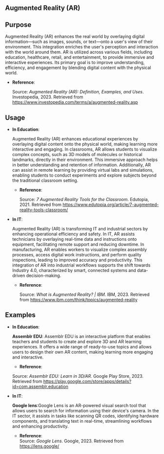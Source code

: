 ## Augmented Reality (AR)

## Purpose
   Augmented Reality (AR) enhances the real world by overlaying digital information—such as images, sounds, or text—onto a user's view of their environment. This integration enriches the user's perception and interaction with the world around them. AR is utilized across various fields, including education, healthcare, retail, and entertainment, to provide immersive and interactive experiences. Its primary goal is to improve understanding, efficiency, and engagement by blending digital content with the physical world.

  - **Reference**:

    Source: *Augmented Reality (AR): Definition, Examples, and Uses*. Investopedia, 2023. Retrieved from https://www.investopedia.com/terms/a/augmented-reality.asp

## Usage
- **In Education**: 

  Augmented Reality (AR) enhances educational experiences by overlaying digital content onto the physical world, making learning more interactive and engaging. In classrooms, AR allows students to visualize complex concepts, such as 3D models of molecules or historical landmarks, directly in their environment. This immersive approach helps in better understanding and retention of information. Additionally, AR can assist in remote learning by providing virtual labs and simulations, enabling students to conduct experiments and explore subjects beyond the traditional classroom setting.

  - **Reference**:

    Source: *7 Augmented Reality Tools for the Classroom*. Edutopia, 2021. Retrieved from https://www.edutopia.org/article/7-augmented-reality-tools-classroom/

- **In IT**: 

   Augmented Reality (AR) is transforming IT and industrial sectors by enhancing operational efficiency and safety. In IT, AR assists technicians by overlaying real-time data and instructions onto equipment, facilitating remote support and reducing downtime. In manufacturing, AR enables workers to visualize complex assembly processes, access digital work instructions, and perform quality inspections, leading to improved accuracy and productivity. This integration of AR into industrial workflows supports the shift towards Industry 4.0, characterized by smart, connected systems and data-driven decision-making.

  - **Reference**:
  
    Source: *What is Augmented Reality? | IBM*. IBM, 2023. Retrieved from https://www.ibm.com/think/topics/augmented-reality

## Examples

- **In Education**: 


  **Assemblr EDU**:
  Assemblr EDU is an interactive platform that enables teachers and students to create and explore 3D and AR learning experiences. It offers a wide range of ready-to-use topics and allows users to design their own AR content, making learning more engaging and interactive.

   - **Reference**: 

    Source: *Assemblr EDU: Learn in 3D/AR*. Google Play Store, 2023. Retrieved from https://play.google.com/store/apps/details?id=com.assemblr.education


- **In IT**: 

  **Google lens**:Google Lens is an AR-powered visual search tool that allows users to search for information using their device's camera. In the IT sector, it assists in tasks like scanning QR codes, identifying hardware components, and translating text in real-time, streamlining workflows and enhancing productivity.


  - **Reference**:  
    Source: *Google Lens*. Google, 2023. Retrieved from https://lens.google/
